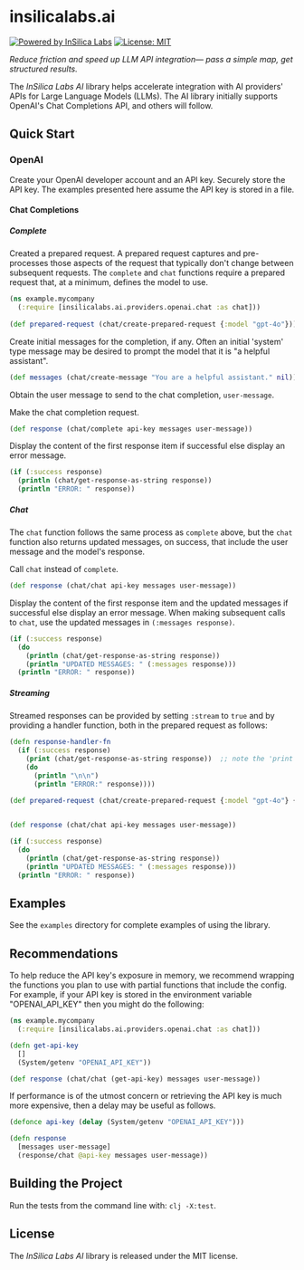 # insilicalabs.ai
[![Powered by InSilica Labs](https://img.shields.io/badge/Powered_by-InSilica_Labs-blue?link=https%3A%2F%2Finsilicalabs.com%2Findex.php)](https://insilicalabs.com/)
[![License: MIT](https://img.shields.io/badge/License-MIT-yellow.svg)](https://opensource.org/license/mit)
<p></p>

*Reduce friction and speed up LLM API integration— pass a simple map, get structured results.*

The *InSilica Labs AI* library helps accelerate integration with AI providers' APIs for Large Language Models (LLMs).
The AI library initially supports OpenAI's Chat Completions API, and others will follow.

## Quick Start

### OpenAI

Create your OpenAI developer account and an API key.  Securely store the API key.  The examples presented here assume
the API key is stored in a file.

#### Chat Completions

##### Complete

Created a prepared request.  A prepared request captures and pre-processes those aspects of the request that typically
don't change between subsequent requests.  The `complete` and `chat` functions require a prepared request that, at a
minimum, defines the model to use.

```clojure
(ns example.mycompany
  (:require [insilicalabs.ai.providers.openai.chat :as chat]))
    
(def prepared-request (chat/create-prepared-request {:model "gpt-4o"}))
```

Create initial messages for the completion, if any.  Often an initial 'system' type  message may be desired to prompt 
the model that it is "a helpful assistant".

```clojure
(def messages (chat/create-message "You are a helpful assistant." nil))
```

Obtain the user message to send to the chat completion, `user-message`.


Make the chat completion request.

```clojure
(def response (chat/complete api-key messages user-message))
```

Display the content of the first response item if successful else display an error message.

```clojure
(if (:success response)
  (println (chat/get-response-as-string response))
  (println "ERROR: " response))
```

##### Chat

The `chat` function follows the same process as `complete` above, but the `chat` function also returns updated messages,
on success, that include the user message and the model's response.

Call `chat` instead of `complete`.

```clojure
(def response (chat/chat api-key messages user-message))
```

Display the content of the first response item and the updated messages if successful else display an error message.
When making subsequent calls to `chat`, use the updated messages in `(:messages response)`.

```clojure
(if (:success response)
  (do
    (println (chat/get-response-as-string response))
    (println "UPDATED MESSAGES: " (:messages response)))
  (println "ERROR: " response))
```

##### Streaming

Streamed responses can be provided by setting `:stream` to `true` and by providing a handler function, both in the
prepared request as follows:

```clojure
(defn response-handler-fn
  (if (:success response)
    (print (chat/get-response-as-string response))  ;; note the 'print' vs 'println' statement
    (do
      (println "\n\n")
      (println "ERROR:" response))))

(def prepared-request (chat/create-prepared-request {:model "gpt-4o"} {:stream true
                                                                       :handler-fn response-handler-fn}))

(def response (chat/chat api-key messages user-message))

(if (:success response)
  (do
    (println (chat/get-response-as-string response))
    (println "UPDATED MESSAGES: " (:messages response)))
  (println "ERROR: " response))
```


## Examples

See the `examples` directory for complete examples of using the library.


## Recommendations

To help reduce the API key's exposure in memory, we recommend wrapping the functions you plan to use with partial 
functions that include the config.  For example, if your API key is stored in the environment variable "OPENAI_API_KEY" 
then you might do the following:

```clojure
(ns example.mycompany
  (:require [insilicalabs.ai.providers.openai.chat :as chat]))

(defn get-api-key 
  []
  (System/getenv "OPENAI_API_KEY"))

(def response (chat/chat (get-api-key) messages user-message))
```

If performance is of the utmost concern or retrieving the API key is much more expensive, then a delay may be useful as 
follows.

```clojure
(defonce api-key (delay (System/getenv "OPENAI_API_KEY")))

(defn response 
  [messages user-message] 
  (response/chat @api-key messages user-message))
```


## Building the Project

Run the tests from the command line with: `clj -X:test`.


## License

The *InSilica Labs AI* library is released under the MIT license.




